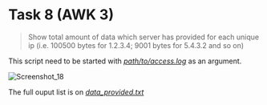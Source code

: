 # Task 8 (AWK 3)

> Show total amount of data which server has provided for each 
> unique ip (i.e. 100500 bytes for 1.2.3.4; 9001 bytes for 5.4.3.2 and so on)

This script need to be started with [*path/to/access.log*](/3-Python/task_8/access.log) as an argument.

![Screenshot_18](https://user-images.githubusercontent.com/40645030/113517680-2db82380-958a-11eb-950c-b57069c0543a.png)

The full ouput list is on [*data_provided.txt*](/3-Python/task_8/AWK_3/data_provided.txt)

